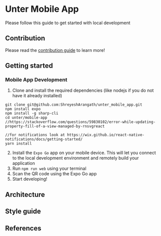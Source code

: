 # Unter Mobile App 

Please follow this guide to get started with local development 

## Contribution 

Please read the [contribution guide](contributing.md) to learn more!

## Getting started 

### Mobile App Development 
1. Clone and install the required dependencies (like nodejs if you do not have it already installed)
```
git clone git@github.com:ShreyeshArangath/unter_mobile_app.git
npm install expo
npm install -g sharp-cli
cd unter/mobile-app 
//https://stackoverflow.com/questions/59830102/error-while-updating-property-fill-of-a-view-managed-by-rnsvgreact

//for notifications look at https://wix.github.io/react-native-notifications/docs/getting-started/
yarn install 
```
2. Install the `Expo Go` app on your mobile device. This will let you connect to the local development environment and remotely build your application 
3. Run `npm run web` using your terminal
4. Scan the QR code using the Expo Go app 
5. Start developing! 


## Architecture 

## Style guide

## References 

